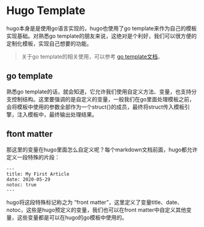# Hugo Template

hugo本身是是使用go语言实现的，hugo也使用了go template来作为自己的模板实现基础。对熟悉go template的朋友来说，这绝对是个利好，我们可以很方便的定制化模板，实现自己想要的功能。

> 关于go template的相关使用，可以参考 [go template文档](https://golang.org/pkg/text/template/)。

## go template

熟悉go template的话，就会知道，它允许我们使用自定义方法、变量，也支持分支控制结构。这里要强调的是自定义的变量，一般我们在go里面处理模板之前，会将模板中使用的参数全部作为一个struct{}的成员，最终将struct传入模板引擎，注入模板中，最终输出处理结果。

## ftont matter

那这里的变量在hugo里面怎么自定义呢？每个markdown文档前面，hugo都允许定义一段特殊的片段：

```
---
title: My First Article
date: 2020-05-29
notoc: true
---
```

hugo将这段特殊标记称之为 “front matter”，这里定义了变量title、date、notoc，这些是hugo预定义的变量，我们也可以在front matter中自定义其他变量，这些变量都是可以在hugo的go模板中使用的。